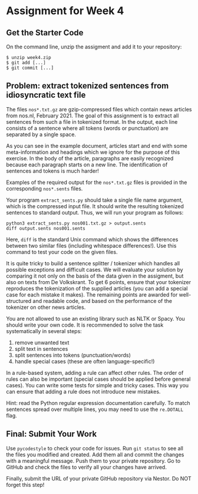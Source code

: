 Assignment for Week 4
=====================

Get the Starter Code
--------------------

On the command line, unzip the assigment and add it to your repository:

	$ unzip week4.zip
	$ git add [...]
	$ git commit [...]

Problem: extract tokenized sentences from idiosyncratic text file
-----------------------------------------------------------------

The files `nos*.txt.gz` are gzip-compressed files which contain news articles
from nos.nl, February 2021. The goal of this assignment is to extract all
sentences from such a file in tokenized format. In the output, each line
consists of a sentence where all tokens (words or punctuation) are separated by
a single space.

As you can see in the example document, articles start and end with some
meta-information and headings which we ignore for the purpose of this exercise.
In the body of the article, paragraphs are easily recognized because each
paragraph starts on a new line. The identification of sentences and tokens is
much harder!

Examples of the required output for the `nos*.txt.gz` files is provided
in the corresponding `nos*.sents` files.

Your program `extract_sents.py` should take a single file name argument, which
is the compressed input file. It should write the resulting tokenized sentences
to standard output. Thus, we will run your program as follows:

    python3 extract_sents.py nos001.txt.gz > output.sents
    diff output.sents nos001.sents

Here, `diff` is the standard Unix command which shows the differences between
two similar files (including whitespace differences!). Use this command to test
your code on the given files.

It is quite tricky to build a sentence splitter / tokenizer which handles
all possible exceptions and difficult cases. We will evaluate your solution by
comparing it not only on the basis of the data given in the assigment, but also
on texts from De Volkskrant.
To get 6 points, ensure that your tokenizer reproduces the tokenization of the
supplied articles (you can add a special case for each mistake it makes).
The remaining points are awarded for well-structured and readable code, and
based on the performance of the tokenizer on other news articles.

You are not allowed to use an existing library such as NLTK or Spacy. You
should write your own code. It is recommended to solve the task systematically in
several steps:

1. remove unwanted text
2. split text in sentences
3. split sentences into tokens (punctuation/words)
4. handle special cases (these are often language-specific!)

In a rule-based system, adding a rule can affect other rules. The order of
rules can also be important (special cases should be applied before general
cases). You can write some tests for simple and tricky cases. This way you can
ensure that adding a rule does not introduce new mistakes.

Hint: read the Python regular expression documentation carefully. To match
sentences spread over multiple lines, you may need to use the `re.DOTALL` flag.

Final: Submit Your Work
------------------------

Use `pycodestyle` to check your code for issues. Run `git status` to see all
the files you modified and created. Add them all and commit the changes with a
meaningful message. Push them to your private repository. Go to GitHub and
check the files to verify all your changes have arrived.

Finally, submit the URL of your private GitHub repository via Nestor.
Do NOT forget this step!
